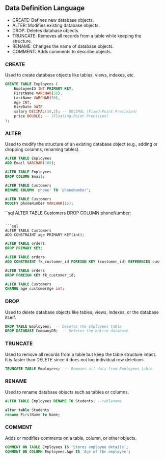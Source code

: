 ## Data Definition Language

- CREATE: Defines new database objects.
- ALTER: Modifies existing database objects.
- DROP: Deletes database objects.
- TRUNCATE: Removes all records from a table while keeping the structure.
- RENAME: Changes the name of database objects.
- COMMENT: Adds comments to describe objects.

### CREATE

Used to create database objects like tables, views, indexes, etc.

```sql
CREATE TABLE Employees (
    EmployeeID INT PRIMARY KEY,
    FirstName VARCHAR(50),
    LastName VARCHAR(50),
    Age INT,
    HireDate DATE
    salary DECIMAL(10,2); -- DECIMAL (Fixed-Point Precision)
    price DOUBLE; -- (Floating-Point Precision)
);

```
### ALTER

Used to modify the structure of an existing database object (e.g., adding or dropping columns, renaming tables).

```sql
ALTER TABLE Employees
ADD Email VARCHAR(100);
```

```sql
ALTER TABLE Employees
DROP COLUMN Email;
```

```sql
ALTER TABLE Customers
RENAME COLUMN 'phone' TO 'phoneNumber';
```

```sql
ALTER TABLE Customers
MODIFY phoneNumber VARCHAR(15);
```

``sql
ALTER TABLE Customers
DROP COLUMN phoneNumber;
```

```sql
ALTER TABLE Customers
ADD CONSTRAINT age PRIMARY KEY(int);
```

```sql
ALTER TABLE orders
DROP PRIMARY KEY;
```

```sql
ALTER TABLE orders
ADD CONSTRAINT fk_customer_id FOREIGN KEY (customer_id) REFERENCES customers(id);
```

```sql
ALTER TABLE orders
DROP FOREIGN KEY fk_customer_id;
```

```sql
ALTER TABLE Customers
CHANGE age customerAge int;
```
### DROP 

Used to delete database objects like tables, views, indexes, or the database itself.

```sql
DROP TABLE Employees;  -- Deletes the Employees table
DROP DATABASE CompanyDB;  -- Deletes the entire database

```

### TRUNCATE

Used to remove all records from a table but keep the table structure intact. It is faster than DELETE since it does not log individual row deletions.

```sql
TRUNCATE TABLE Employees;  -- Removes all data from Employees table

```

### RENAME

 Used to rename database objects such as tables or columns.

```sql
ALTER TABLE Employees RENAME TO Students; --tablename
```
```sql
alter table Students 
rename FirstName to Name;
```
### COMMENT

 Adds or modifies comments on a table, column, or other objects.

 ```sql
COMMENT ON TABLE Employees IS 'Stores employee details';
COMMENT ON COLUMN Employees.Age IS 'Age of the employee';
```
